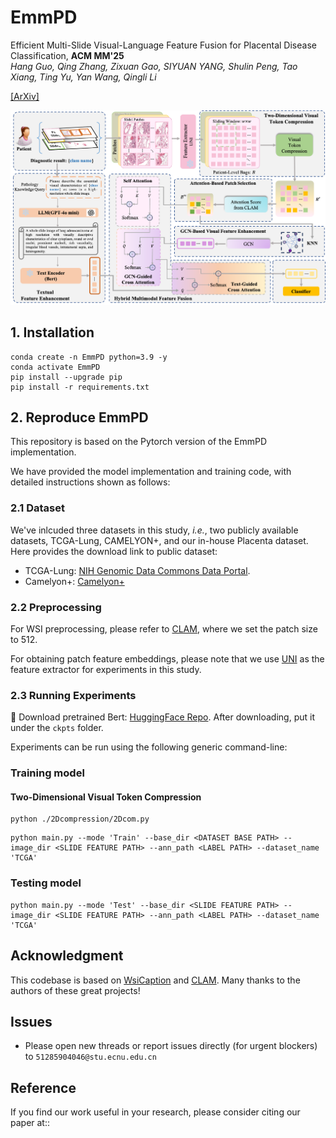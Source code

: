 # EmmPD

Efficient Multi-Slide Visual-Language Feature Fusion for Placental Disease Classification, **ACM MM'25**\
*Hang Guo, Qing Zhang, Zixuan Gao, SIYUAN YANG, Shulin Peng, Tao Xiang, Ting Yu, Yan Wang, Qingli Li*

[[ArXiv]]()

![Methodology of EmmPD](pics/framework.png)

## 1. Installation
```Shell
conda create -n EmmPD python=3.9 -y
conda activate EmmPD
pip install --upgrade pip 
pip install -r requirements.txt
```

## 2. Reproduce EmmPD
This repository is based on the Pytorch version of the EmmPD implementation.

We have provided the model implementation and training code, with detailed instructions shown as follows:

### 2.1 Dataset
We've inlcuded three datasets in this study, *i.e.*, two publicly available datasets, TCGA-Lung, CAMELYON+, and our in-house Placenta dataset. Here provides the download link to public dataset:
- TCGA-Lung:  [NIH Genomic Data Commons Data Portal](https://portal.gdc.cancer.gov/).
- Camelyon+: [Camelyon+](https://doi.org/10.57760/sciencedb.16442/)

### 2.2 Preprocessing
For WSI preprocessing, please refer to [CLAM](https://github.com/mahmoodlab/CLAM), where we set the patch size to 512.

For obtaining patch feature embeddings, please note that we use [UNI](https://github.com/mahmoodlab/UNI) as the feature extractor for experiments in this study.

### 2.3 Running Experiments
🌟 Download pretrained Bert: [HuggingFace Repo](https://www.huggingface.co/bert-base-uncased). After downloading, put it under the `ckpts` folder.

Experiments can be run using the following generic command-line:
### Training model
#### Two-Dimensional Visual Token Compression
```shell
python ./2Dcompression/2Dcom.py
```
```shell
python main.py --mode 'Train' --base_dir <DATASET BASE PATH> --image_dir <SLIDE FEATURE PATH> --ann_path <LABEL PATH> --dataset_name 'TCGA'
```
### Testing model
```shell
python main.py --mode 'Test' --base_dir <SLIDE FEATURE PATH> --image_dir <SLIDE FEATURE PATH> --ann_path <LABEL PATH> --dataset_name 'TCGA'
```

## Acknowledgment
This codebase is based on [WsiCaption](https://github.com/cpystan/Wsi-Caption/tree/master) and [CLAM](https://github.com/mahmoodlab/CLAM). Many thanks to the authors of these great projects!

## Issues
- Please open new threads or report issues directly (for urgent blockers) to `51285904046@stu.ecnu.edu.cn`

## Reference
If you find our work useful in your research, please consider citing our paper at::
```
```

